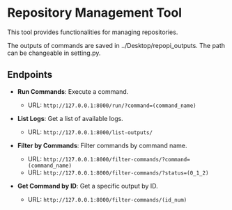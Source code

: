 # Repository Management Tool

This tool provides functionalities for managing repositories.

The outputs of commands are saved in ../Desktop/repopi_outputs. The path can be changeable in setting.py.

## Endpoints

- **Run Commands**: Execute a command.

  - URL: `http://127.0.0.1:8000/run/?command=(command_name)`

- **List Logs**: Get a list of available logs.

  - URL: `http://127.0.0.1:8000/list-outputs/`

- **Filter by Commands**: Filter commands by command name.

  - URL: `http://127.0.0.1:8000/filter-commands/?command=(command_name)`
  - URL: `http://127.0.0.1:8000/filter-commands/?status=(0_1_2)`

- **Get Command by ID**: Get a specific output by ID.

  - URL: `http://127.0.0.1:8000/filter-commands/(id_num)`

